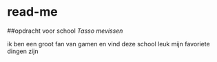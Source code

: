 # read-me
##opdracht voor school
_Tasso mevissen_

ik ben een groot fan van gamen en vind deze school leuk
mijn favoriete dingen zijn

